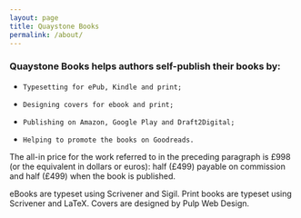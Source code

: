 ```yaml
---
layout: page
title: Quaystone Books
permalink: /about/
---
```


### Quaystone Books helps authors self-publish their books by:

*     Typesetting for ePub, Kindle and print;
*     Designing covers for ebook and print;
*     Publishing on Amazon, Google Play and Draft2Digital;
*     Helping to promote the books on Goodreads.

The all-in price for the work referred to in the preceding paragraph is £998 (or the equivalent in dollars or euros): half (£499) payable on commission and half (£499) when the book is published.

eBooks are typeset using Scrivener and Sigil.
Print books are typeset using Scrivener and LaTeX.
Covers are designed by Pulp Web Design.